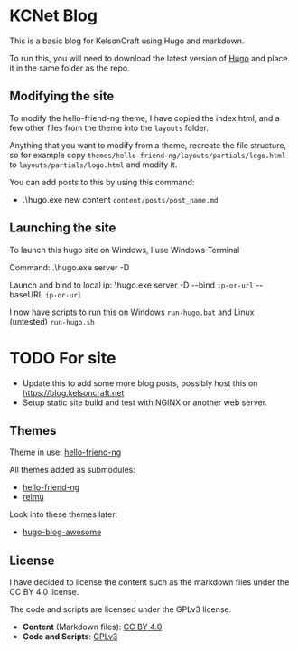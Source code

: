 # KCNet Blog
This is a basic blog for KelsonCraft using Hugo and markdown.

To run this, you will need to download the latest version of [Hugo](https://github.com/gohugoio/hugo) and place it in the same folder as the repo.

## Modifying the site
To modify the hello-friend-ng theme, I have copied the index.html, and a few other files from the theme into the `layouts` folder.

Anything that you want to modify from a theme, recreate the file structure, so for example copy `themes/hello-friend-ng/layouts/partials/logo.html` to `layouts/partials/logo.html` and modify it.

You can add posts to this by using this command:
* .\hugo.exe new content `content/posts/post_name.md`

## Launching the site
To launch this hugo site on Windows, I use Windows Terminal

Command: .\hugo.exe server -D

Launch and bind to local ip: \hugo.exe server -D --bind `ip-or-url` --baseURL `ip-or-url`

I now have scripts to run this on Windows `run-hugo.bat` and Linux (untested) `run-hugo.sh`

# TODO For site
* Update this to add some more blog posts, possibly host this on https://blog.kelsoncraft.net
* Setup static site build and test with NGINX or another web server.

## Themes
Theme in use: [hello-friend-ng](https://themes.gohugo.io/themes/hugo-theme-hello-friend-ng/)

All themes added as submodules:
* [hello-friend-ng](https://themes.gohugo.io/themes/hugo-theme-hello-friend-ng/)
* [reimu](https://themes.gohugo.io/themes/hugo-theme-reimu/)

Look into these themes later:
* [hugo-blog-awesome](https://themes.gohugo.io/themes/hugo-blog-awesome/)

## License
I have decided to license the content such as the markdown files under the CC BY 4.0 license.

The code and scripts are licensed under the GPLv3 license.

- **Content** (Markdown files): [CC BY 4.0](Licenses/CC-BY-4.0.md)
- **Code and Scripts**: [GPLv3](Licenses/GPL-3.0.md)